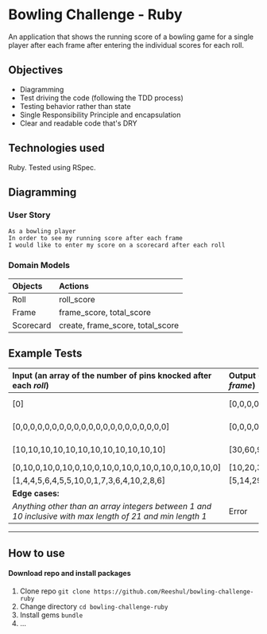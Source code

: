 # Bowling Challenge - Ruby #

An application that shows the running score of a bowling game for a single player after each frame after entering the individual scores for each roll.

## Objectives

- Diagramming
- Test driving the code (following the TDD process)
- Testing behavior rather than state
- Single Responsibility Principle and encapsulation
- Clear and readable code that's DRY

## Technologies used

Ruby. Tested using RSpec.

## Diagramming ##

### User Story ###

```
As a bowling player
In order to see my running score after each frame
I would like to enter my score on a scorecard after each roll 
```

### Domain Models ###
| Objects     | Actions     |
| :------------- | :------------- |
| Roll       | roll_score |
| Frame       | frame_score, total_score |
| Scorecard       | create, frame_score, total_score |


## Example Tests ##

| Input (an array of the number of pins knocked after each _roll_)|Output (running score at the end of each _frame_)|Notes | 
| :------------- | :------------- | :----: |
| [0]       | [0,0,0,0,0,0,0,0,0,0] | Gutter Game |
| [0,0,0,0,0,0,0,0,0,0,0,0,0,0,0,0,0,0,0,0,0] | [0,0,0,0,0,0,0,0,0,0] | Gutter Game |
| [10,10,10,10,10,10,10,10,10,10,10,10] | [30,60,90,120,150,180,210,240,270,300]| Perfect Game |
| [0,10,0,10,0,10,0,10,0,10,0,10,0,10,0,10,0,10,0,10,0] | [10,20,30,40,50,60,70,80,90,100] |
| [1,4,4,5,6,4,5,5,10,0,1,7,3,6,4,10,2,8,6] | [5,14,29,49,60,61,77,97,117,133] |
| **Edge cases:** | |  |
| *Anything other than an array integers between 1 and 10 inclusive with max length of 21 and min length 1* | Error|

***

## How to use ##

#### Download repo and install packages

1. Clone repo `git clone https://github.com/Reeshul/bowling-challenge-ruby`
2. Change directory `cd bowling-challenge-ruby`
3. Install gems `bundle`
4. ...




